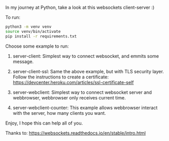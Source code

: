 In my journey at Python, take a look at this websockets client-server :)

To run:

```bash
python3 -m venv venv
source venv/bin/activate
pip install -r requirements.txt
```

Choose some example to run:
1. server-client:
    Simplest way to connect websocket, and emmits some message.

2. server-client-ssl:
    Same the above example, but with TLS security layer.
    Follow the instructions to create a certificate:
    https://devcenter.heroku.com/articles/ssl-certificate-self

3. server-webclient:
    Simplest way to connect websocket server and webbrowser, webbrowser only receives current time.

4. server-webclient-counter:
    This example allows webbrowser interact with the server, how many clients you want.

Enjoy, I hope this can help all of you.

Thanks to: https://websockets.readthedocs.io/en/stable/intro.html